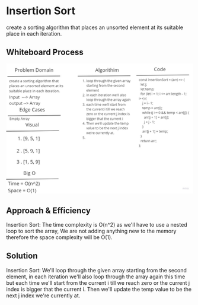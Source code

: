 # Insertion Sort

create a sorting algorithm that places an unsorted element at its suitable place in each iteration.

## Whiteboard Process

![Whiteboard](./assets/Insertion-Sort.jpg)

## Approach & Efficiency

Insertion Sort: The time complexity is O(n^2) as we'll have to use a nested loop to sort the array, We are not adding anything new to the memory therefore the space complexity will be O(1).

## Solution

Insertion Sort: We'll loop through the given array starting from the second element, in each iteration we'll also loop through the array again this time but each time we'll start from the current i till we reach zero or the current j index is bigger that the current i. Then we'll update the temp value to be the next j index we're currently at.
